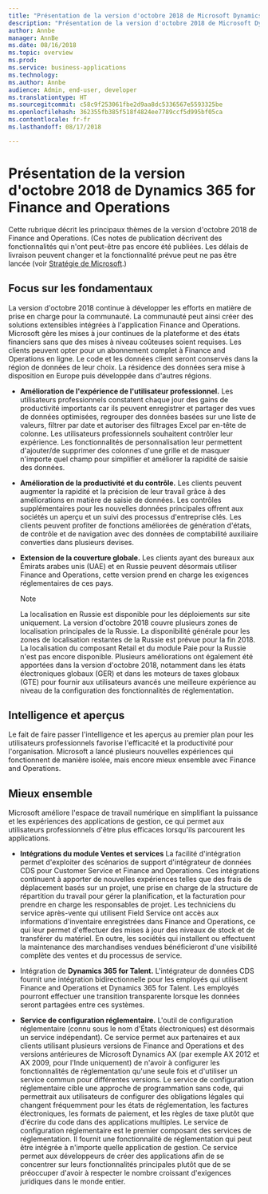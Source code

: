 ```yaml
---
title: "Présentation de la version d'octobre 2018 de Microsoft Dynamics 365 for Finance and Operations"
description: "Présentation de la version d'octobre 2018 de Microsoft Dynamics 365 for Finance and Operations"
author: Annbe
manager: AnnBe
ms.date: 08/16/2018
ms.topic: overview
ms.prod: 
ms.service: business-applications
ms.technology: 
ms.author: Annbe
audience: Admin, end-user, developer
ms.translationtype: HT
ms.sourcegitcommit: c58c9f253061fbe2d9aa8dc5336567e5593325be
ms.openlocfilehash: 362355fb385f518f4824ee7789ccf5d995bf05ca
ms.contentlocale: fr-fr
ms.lasthandoff: 08/17/2018

---
```

#  <a name="overview-of-dynamics-365-for-finance-and-operations-october-18-release"></a>Présentation de la version d'octobre 2018 de Dynamics 365 for Finance and Operations


Cette rubrique décrit les principaux thèmes de la version d'octobre 2018 de Finance and Operations. (Ces notes de publication décrivent des fonctionnalités qui n'ont peut-être pas encore été publiées. Les délais de livraison peuvent changer et la fonctionnalité prévue peut ne pas être lancée (voir [Stratégie de Microsoft](https://go.microsoft.com/fwlink/p/?linkid=2007332).)

## <a name="focus-on-fundamentals"></a>Focus sur les fondamentaux

La version d'octobre 2018 continue à développer les efforts en matière de prise en charge pour la communauté.
La communauté peut ainsi créer des solutions extensibles intégrées à l'application Finance and Operations. Microsoft gère les mises à jour continues de la plateforme et des états financiers sans que des mises à niveau coûteuses soient requises. Les clients peuvent opter pour un abonnement complet à Finance and Operations en ligne. Le code et les données client seront conservés dans la région de données de leur choix. La résidence des données sera mise à disposition en Europe puis développée dans d'autres régions.

-   **Amélioration de l'expérience de l'utilisateur professionnel.** Les utilisateurs professionnels constatent chaque jour des gains de productivité importants car ils peuvent enregistrer et partager des vues de données optimisées, regrouper des données basées sur une liste de valeurs, filtrer par date et autoriser des filtrages Excel par en-tête de colonne. Les utilisateurs professionnels souhaitent contrôler leur expérience. Les fonctionnalités de personnalisation leur permettent d'ajouter/de supprimer des colonnes d'une grille et de masquer n'importe quel champ pour simplifier et améliorer la rapidité de saisie des données.

-   **Amélioration de la productivité et du contrôle.** Les clients peuvent augmenter la rapidité et la précision de leur travail grâce à des améliorations en matière de saisie de données.
    Les contrôles supplémentaires pour les nouvelles données principales offrent aux sociétés un aperçu et un suivi des processus d'entreprise clés. Les clients peuvent profiter de fonctions améliorées de génération d'états, de contrôle et de navigation avec des données de comptabilité auxiliaire converties dans plusieurs devises.

-   **Extension de la couverture globale.** Les clients ayant des bureaux aux Émirats arabes unis (UAE) et en Russie peuvent désormais utiliser Finance and Operations, cette version prend en charge les exigences réglementaires de ces pays. 
    
    > [!NOTE]
    > La localisation en Russie est disponible pour les déploiements sur site uniquement. La version d'octobre 2018 couvre plusieurs zones de localisation principales de la Russie. La disponibilité générale pour les zones de localisation restantes de la Russie est prévue pour la fin 2018. La localisation du composant Retail et du module Paie pour la Russie n'est pas encore disponible. Plusieurs améliorations ont également été apportées dans la version d'octobre 2018, notamment dans les états électroniques globaux (GER) et dans les moteurs de taxes globaux (GTE) pour fournir aux utilisateurs avancés une meilleure expérience au niveau de la configuration des fonctionnalités de réglementation. 

## <a name="intelligence-and-insights"></a>Intelligence et aperçus

Le fait de faire passer l'intelligence et les aperçus au premier plan pour les utilisateurs professionnels favorise l'efficacité et la productivité pour l'organisation. Microsoft a lancé plusieurs nouvelles expériences qui fonctionnent de manière isolée, mais encore mieux ensemble avec Finance and Operations.

## <a name="better-together"></a>Mieux ensemble

Microsoft améliore l'espace de travail numérique en simplifiant la puissance et les expériences des applications de gestion, ce qui permet aux utilisateurs professionnels d'être plus efficaces lorsqu'ils parcourent les applications.

-   **Intégrations du module Ventes et services** La facilité d'intégration permet d'exploiter des scénarios de support d'intégrateur de données CDS pour Customer Service et Finance and Operations. Ces intégrations continuent à apporter de nouvelles expériences telles que des frais de déplacement basés sur un projet, une prise en charge de la structure de répartition du travail pour gérer la planification, et la facturation pour prendre en charge les responsables de projet. Les techniciens du service après-vente qui utilisent Field Service ont accès aux informations d'inventaire enregistrées dans Finance and Operations, ce qui leur permet d'effectuer des mises à jour des niveaux de stock et de transférer du matériel. En outre, les sociétés qui installent ou effectuent la maintenance des marchandises vendues bénéficieront d'une visibilité complète des ventes et du processus de service.

-   Intégration de **Dynamics 365 for Talent.** L'intégrateur de données CDS fournit une intégration bidirectionnelle pour les employés qui utilisent Finance and Operations et Dynamics 365 for Talent. Les employés pourront effectuer une transition transparente lorsque les données seront partagées entre ces systèmes.

-   **Service de configuration réglementaire.** L'outil de configuration réglementaire (connu sous le nom d'États électroniques) est désormais un service indépendant). Ce service permet aux partenaires et aux clients utilisant plusieurs versions de Finance and Operations et des versions antérieures de Microsoft Dynamics AX (par exemple AX 2012 et AX 2009, pour l'Inde uniquement) de n'avoir à configurer les fonctionnalités de réglementation qu'une seule fois et d'utiliser un service commun pour différentes versions. Le service de configuration réglementaire cible une approche de programmation sans code, qui permettrait aux utilisateurs de configurer des obligations légales qui changent fréquemment pour les états de réglementation, les factures électroniques, les formats de paiement, et les règles de taxe plutôt que d'écrire du code dans des applications multiples. Le service de configuration réglementaire est le premier composant des services de réglementation. Il fournit une fonctionnalité de réglementation qui peut être intégrée à n'importe quelle application de gestion. Ce service permet aux développeurs de créer des applications afin de se concentrer sur leurs fonctionnalités principales plutôt que de se préoccuper d'avoir à respecter le nombre croissant d'exigences juridiques dans le monde entier.

